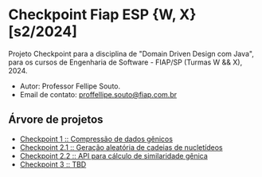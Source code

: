 # Checkpoint Fiap ESP {W, X} [s2/2024]
Projeto Checkpoint para a disciplina de "Domain Driven Design com Java", para os cursos de Engenharia de Software - FIAP/SP (Turmas W && X), 2024.

- Autor: Professor Fellipe Souto.
- Email de contato: proffellipe.souto@fiap.com.br

## Árvore de projetos
- [Checkpoint 1     :: Compressão de dados gênicos](./checkpoint_1/PROBLEM.md)
- [Checkpoint 2.1   :: Geração aleatória de cadeias de nucletídeos](./checkpoint_2/PROBLEM_2.1.md)
- [Checkpoint 2.2   :: API para cálculo de similaridade gênica](./checkpoint_2/PROBLEM_2.2.md)
- [Checkpoint 3     :: TBD](./checkpoint_3/PROBLEM.md)